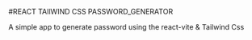 #REACT TAIlWIND CSS PASSWORD_GENERATOR

A simple app to generate password using the react-vite & Tailwind Css
